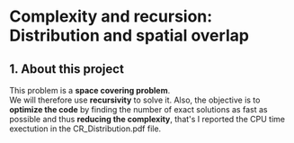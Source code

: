 # Complexity and recursion: Distribution and spatial overlap

## **1. About this project**

This problem is a **space covering problem**.   
We will therefore use **recursivity** to solve it. Also, the objective is to **optimize the code** by finding the number of exact solutions as fast as possible and thus **reducing the complexity**, that's I reported the CPU time exectution in the CR_Distribution.pdf file.

